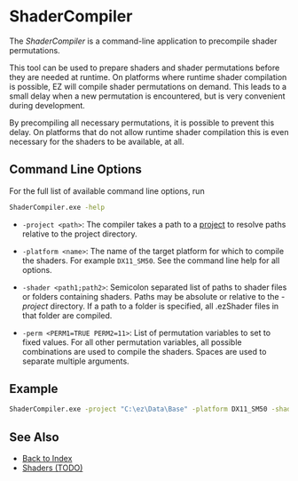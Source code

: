 # ShaderCompiler

The *ShaderCompiler* is a command-line application to precompile shader permutations.

This tool can be used to prepare shaders and shader permutations before they are needed at runtime. On platforms where runtime shader compilation is possible, EZ will compile shader permutations on demand. This leads to a small delay when a new permutation is encountered, but is very convenient during development.

By precompiling all necessary permutations, it is possible to prevent this delay. On platforms that do not allow runtime shader compilation this is even necessary for the shaders to be available, at all.

## Command Line Options

For the full list of available command line options, run

```cmd
ShaderCompiler.exe -help
```

* `-project <path>`: The compiler takes a path to a [project](../projects/projects-overview.md) to resolve paths relative to the project directory.

* `-platform <name>`: The name of the target platform for which to compile the shaders. For example `DX11_SM50`. See the command line help for all options.

* `-shader <path1;path2>`: Semicolon separated list of paths to shader files or folders containing shaders. Paths may be absolute or relative to the *-project* directory. If a path to a folder is specified, all .ezShader files in that folder are compiled.

* `-perm <PERM1=TRUE PERM2=11>`: List of permutation variables to set to fixed values. For all other permutation variables, all possible combinations are used to compile the shaders. Spaces are used to separate multiple arguments.

## Example

```cmd
ShaderCompiler.exe -project "C:\ez\Data\Base" -platform DX11_SM50 -shader "Shaders\Debug" -perm TOPOLOGY=TOPOLOGY_LINES CAMERA_MODE=CAMERA_MODE_PERSPECTIVE
```

## See Also

* [Back to Index](../index.md)
* [Shaders (TODO)](../graphics/shaders/shaders-overview.md)